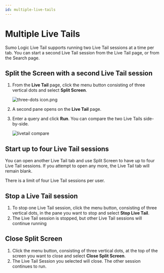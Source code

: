```yaml
---
id: multiple-live-tails
---
```


# Multiple Live Tails

Sumo Logic Live Tail supports running two Live Tail sessions at a time per tab. You can start a second Live Tail session from the Live Tail page, or from the Search page.

## Split the Screen with a second Live Tail session

1. From the **Live Tail** page, click the menu button consisting of three vertical dots and select **Split Screen**.   

    ![three-dots icon.png](/img/search/live-tail/three-dots-icon.png)

1. A second pane opens on the **Live Tail** page.
1. Enter a query and click **Run**. You can compare the two Live Tails side-by-side.  

    ![livetail compare](/img/search/live-tail/livetail-compare.png)

## Start up to four Live Tail sessions

You can open another Live Tail tab and use Split Screen to have up to four Live Tail sessions. If you attempt to open any more, the Live Tail tab will remain blank.

There is a limit of four Live Tail sessions per user.

## Stop a Live Tail session

1. To stop one Live Tail session, click the menu button, consisting of three vertical dots, in the pane you want to stop and select **Stop Live Tail**.
1. The Live Tail session is stopped, but other Live Tail sessions will continue running

## Close Split Screen

1. Click the menu button, consisting of three vertical dots, at the top of the screen you want to close and select **Close Split Screen**.
1. The Live Tail Session you selected will close. The other session continues to run.
